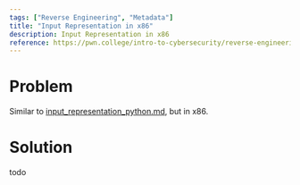 ```yaml
---
tags: ["Reverse Engineering", "Metadata"]
title: "Input Representation in x86"
description: Input Representation in x86
reference: https://pwn.college/intro-to-cybersecurity/reverse-engineering/
---
```


# Problem

Similar to [input_representation_python.md](input_representation_python.md), but in x86.

# Solution

todo
